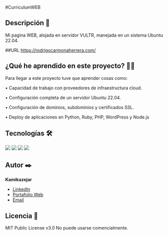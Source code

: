 #CurriculumWEB

## Descripción 📑

Mi pagina WEB, alojada en servidor VULTR, manejada en un sistema Ubuntu 22.04.

##URL
https://rodrigocarmonaherrera.com/


## ¿Qué he aprendido en este proyecto? 🙇🏻 

Para llegar a este proyecto tuve que aprender cosas como:

• Capacidad de trabajo con proveedores de infraestructura cloud. 

• Configuración completa de un servidor Ubuntu 22.04. 

• Configuración de dominios, subdominios y certificados SSL. 

• Deploy de aplicaciones en Python, Ruby, PHP, WordPress y Node.js 


## Tecnologías 🛠
<!-- Iconos sacados de: https://github.com/hendrasob/badges/blob/master/README.md y https://github.com/alexandresanlim/Badges4-README.md-Profile -->
<img src="https://img.shields.io/badge/Linux-FCC624?style=for-the-badge&logo=linux&logoColor=black" />
<img src="https://img.shields.io/badge/HTML5-E34F26?style=for-the-badge&logo=html5&logoColor=white" />
<img src="https://img.shields.io/badge/CSS3-1572B6?style=for-the-badge&logo=css3&logoColor=white" />
<img src="https://img.shields.io/badge/JavaScript-F7DF1E?style=for-the-badge&logo=javascript&logoColor=black" />

## Autor ✒️
**Kamikazejar**

* <a href="https://www.linkedin.com/in/rodrigocarmonah/" target="_blank">LinkedIn</a>
* <a href="https://rodrigocarmonaherrera.com/" target="_blank">Portafolio Web</a>
* [Email](mailto:rcarmonah@outlook.com)

## Licencia 📄
MIT Public License v3.0
No puede usarse comencialmente.

